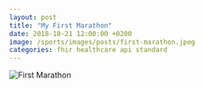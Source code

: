```yaml
---
layout: post
title: "My First Marathon"
date: 2018-10-21 12:00:00 +0200
image: /sports/images/posts/first-marathon.jpeg
categories: fhir healthcare api standard
---
```


![First Marathon](/sports/images/posts/first-marathon.jpeg)